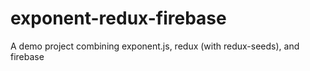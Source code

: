 # exponent-redux-firebase
A demo project combining exponent.js, redux (with redux-seeds), and firebase
